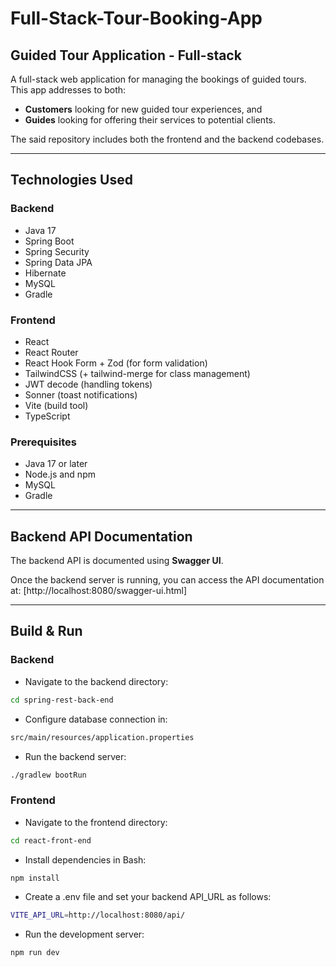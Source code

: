 # Full-Stack-Tour-Booking-App

## Guided Tour Application - Full-stack

A full-stack web application for managing the bookings of guided tours. This app addresses to both:
- **Customers** looking for new guided tour experiences, and
- **Guides** looking for offering their services to potential clients.

The said repository includes both the frontend and the backend codebases.

---

## Technologies Used

### Backend

- Java 17
- Spring Boot
- Spring Security
- Spring Data JPA
- Hibernate
- MySQL
- Gradle

### Frontend

- React
- React Router
- React Hook Form + Zod (for form validation)
- TailwindCSS (+ tailwind-merge for class management)
- JWT decode (handling tokens)
- Sonner (toast notifications)
- Vite (build tool)
- TypeScript

### Prerequisites

- Java 17 or later
- Node.js and npm
- MySQL
- Gradle

---

## Backend API Documentation

The backend API is documented using **Swagger UI**.

Once the backend server is running, you can access the API documentation at: [http://localhost:8080/swagger-ui.html]

---

## Build & Run

### Backend

- Navigate to the backend directory:
```bash
cd spring-rest-back-end
```
- Configure database connection in:
```bash
src/main/resources/application.properties
```
- Run the backend server:
```bash
./gradlew bootRun
```

### Frontend

- Navigate to the frontend directory: 
```bash
cd react-front-end
```
- Install dependencies in Bash:
```bash
npm install
```
- Create a .env file and set your backend API_URL as follows:
```bash
VITE_API_URL=http://localhost:8080/api/
```
- Run the development server:
```bash
npm run dev
```

